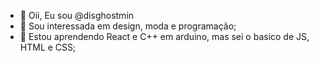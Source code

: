 - 👋 Oii, Eu sou @disghostmin
- 👀 Sou interessada em design, moda e programação;
- 🌱 Estou aprendendo React e C++ em arduino, mas sei o basico de JS, HTML e CSS;

<!---
disghostmin/disghostmin is a ✨ special ✨ repository because its `README.md` (this file) appears on your GitHub profile.
You can click the Preview link to take a look at your changes.
--->
